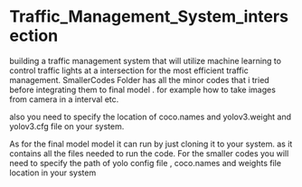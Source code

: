 # Traffic_Management_System_intersection
building a traffic management system that will utilize machine learning to control traffic lights at a intersection for the most efficient traffic management.
SmallerCodes Folder has all the minor codes that i tried before integrating them to final model . for example how to take images from camera in a interval etc.

also you need to specify the location of coco.names and yolov3.weight and yolov3.cfg file on your system.

As for the final model model it can run by just cloning it to your system. as it contains all the files needed to run the code. For the smaller codes you will need to specify the path of yolo config file , coco.names and weights file location in your system
